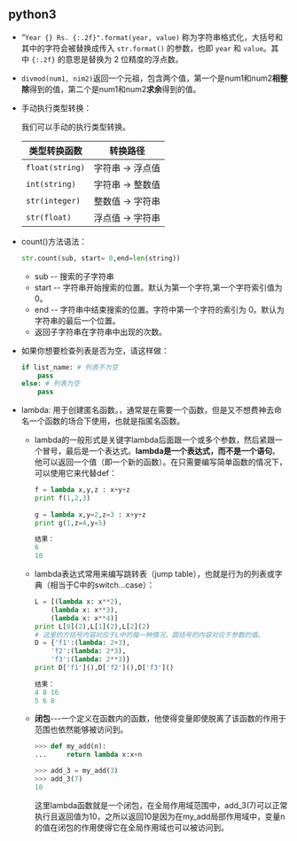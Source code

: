 ## python3  

* “`Year {} Rs. {:.2f}".format(year, value)` 称为字符串格式化，大括号和其中的字符会被替换成传入 `str.format()` 的参数，也即 `year` 和 `value`。其中 `{:.2f}` 的意思是替换为 2 位精度的浮点数。 

* `divmod(num1, nim2)`返回一个元祖，包含两个值，第一个是num1和num2**相整除**得到的值，第二个是num1和num2**求余**得到的值。

* 手动执行类型转换：  

  我们可以手动的执行类型转换。

  | 类型转换函数    | 转换路径         |
  | --------------- | ---------------- |
  | `float(string)` | 字符串 -> 浮点值 |
  | `int(string)`   | 字符串 -> 整数值 |
  | `str(integer)`  | 整数值 -> 字符串 |
  | `str(float)`    | 浮点值 -> 字符串 |

* count()方法语法：

  ```python
  str.count(sub, start= 0,end=len(string))
  ```

  * sub -- 搜索的子字符串
  * start -- 字符串开始搜索的位置。默认为第一个字符,第一个字符索引值为0。
  * end -- 字符串中结束搜索的位置。字符中第一个字符的索引为 0。默认为字符串的最后一个位置。  
  * 返回子字符串在字符串中出现的次数。

  

* 如果你想要检查列表是否为空，请这样做：

  ```python
  if list_name: # 列表不为空
      pass
  else: # 列表为空
      pass
  ```

* lambda: 用于创建匿名函数。，通常是在需要一个函数，但是又不想费神去命名一个函数的场合下使用，也就是指匿名函数。   

  * lambda的一般形式是关键字lambda后面跟一个或多个参数，然后紧跟一个冒号，最后是一个表达式。**lambda是一个表达式，而不是一个语句**。他可以返回一个值（即一个新的函数）。在只需要编写简单函数的情况下，可以使用它来代替def：  

    ```python
    f = lambda x,y,z : x+y+z  
    print f(1,2,3)  
      
    g = lambda x,y=2,z=3 : x+y+z  
    print g(1,z=4,y=5) 
     
    结果：
    6  
    10  
    ```

  * lambda表达式常用来编写跳转表（jump table），也就是行为的列表或字典（相当于C中的switch...case）：  

    ```python
    L = [(lambda x: x**2),  
        (lambda x: x**3),  
        (lambda x: x**4)]  
    print L[0](2),L[1](2),L[2](2)  
    # 这里的方括号内容对应于L中的每一种情况，圆括号的内容对应于参数的值。
    D = {'f1':(lambda: 2+3),  
        'f2':(lambda: 2*3),  
        'f3':(lambda: 2**3)}  
    print D['f1'](),D['f2'](),D['f3']() 
     
    结果：
    4 8 16  
    5 6 8 
    ```

  * **闭包**---一个定义在函数内的函数，他使得变量即使脱离了该函数的作用于范围也依然能够被访问到。  

    ```python
    >>> def my_add(n):
    ...     return lambda x:x+n
    
    >>> add_3 = my_add(3)
    >>> add_3(7)
    10
    ```

    这里lambda函数就是一个闭包，在全局作用域范围中，add_3(7)可以正常执行且返回值为10，之所以返回10是因为在my_add局部作用域中，变量n的值在闭包的作用使得它在全局作用域也可以被访问到。 